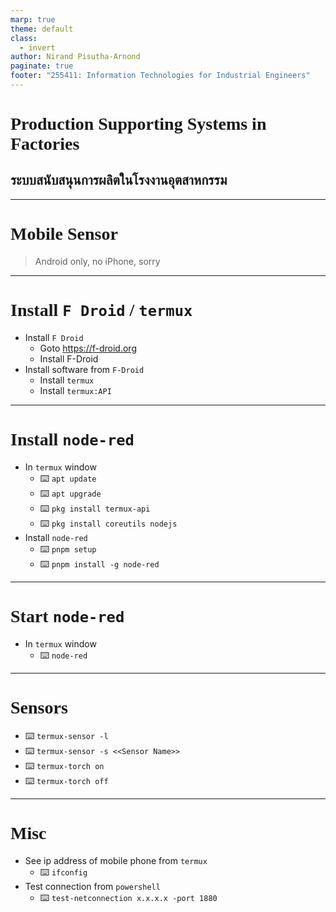 ```yaml
---
marp: true
theme: default
class:
  - invert
author: Nirand Pisutha-Arnond
paginate: true
footer: "255411: Information Technologies for Industrial Engineers"
---
```


<style>
@import url('https://fonts.googleapis.com/css2?family=Prompt:ital,wght@0,100;0,300;0,400;0,700;1,100;1,300;1,400;1,700&display=swap');

    :root {
    font-family: Prompt;
    --hl-color: #D57E7E;
}
h1 {
  font-family: Prompt
}
</style>

# Production Supporting Systems in Factories

## ระบบสนับสนุนการผลิตในโรงงานอุตสาหกรรม

---

# Mobile Sensor

> Android only, no iPhone, sorry

---

# Install `F Droid` / `termux`

- Install `F Droid`
  - Goto https://f-droid.org
  - Install F-Droid
- Install software from `F-Droid`
  - Install `termux`
  - Install `termux:API`

---

# Install `node-red`

- In `termux` window
  - ⌨️ `apt update`
  - ⌨️ `apt upgrade`
  - ⌨️ `pkg install termux-api`
  - ⌨️ `pkg install coreutils nodejs`
- Install `node-red`
  - ⌨️ `pnpm setup`
  - ⌨️ `pnpm install -g node-red`

---

# Start `node-red`

- In `termux` window
  - ⌨️ `node-red`

---

# Sensors

- ⌨️ `termux-sensor -l`
- ⌨️ `termux-sensor -s <<Sensor Name>>`
- ⌨️ `termux-torch on`
- ⌨️ `termux-torch off`

---

# Misc

- See ip address of mobile phone from `termux`
  - ⌨️ `ifconfig`
- Test connection from `powershell`
  - ⌨️ `test-netconnection x.x.x.x -port 1880`

